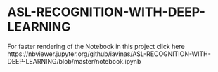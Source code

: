 # ASL-RECOGNITION-WITH-DEEP-LEARNING
<p>
  For faster rendering of the Notebook in this project click here
  https://nbviewer.jupyter.org/github/iavinas/ASL-RECOGNITION-WITH-DEEP-LEARNING/blob/master/notebook.ipynb 
</p>
